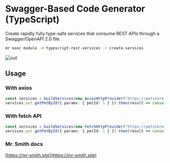 
# Swagger-Based Code Generator (TypeScript)

Create rapidly fully type-safe services that consume REST APIs through a Swagger/OpenAPI 2.0 file.

```bash
mr exec module -m typescript-rest-services -r create-services 
```
![out](https://github.com/user-attachments/assets/d4de27d0-1879-4585-b65b-468f8ca79cf6)

## Usage 

### With axios

```ts
const services = buildServices(new AxiosHttpProvider("https://petstore.swagger.io/v2/"));
services.pet.getPetById({ params: { petId: 1 } }).then(result => console.log(result.data));
```

### With fetch API

```ts
const services = buildServices(new FetchHttpProvider("https://petstore.swagger.io/v2/"));
services.pet.getPetById({ params: { petId: 1 } }).then(result => console.log(result.data));
```
### Mr. Smith docs 
[https://mr-smith.site](https://mr-smith.site)
